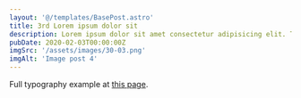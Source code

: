 ```yaml
---
layout: '@/templates/BasePost.astro'
title: 3rd Lorem ipsum dolor sit
description: Lorem ipsum dolor sit amet consectetur adipisicing elit. Tenetur vero esse non molestias eos excepturi.
pubDate: 2020-02-03T00:00:00Z
imgSrc: '/assets/images/30-03.png'
imgAlt: 'Image post 4'
---
```


Full typography example at [this page](./sixth-post).
